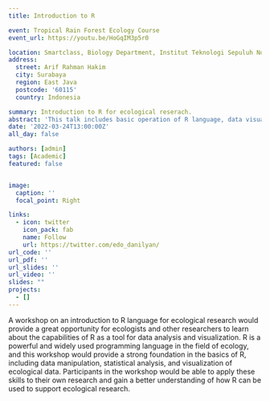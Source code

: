 ```yaml
---
title: Introduction to R

event: Tropical Rain Forest Ecology Course
event_url: https://youtu.be/HoGqIM3p5r0

location: Smartclass, Biology Department, Institut Teknologi Sepuluh Nopember
address:
  street: Arif Rahman Hakim
  city: Surabaya
  region: East Java
  postcode: '60115'
  country: Indonesia

summary: Introduction to R for ecological reserach.
abstract: 'This talk includes basic operation of R language, data visualization using ggplot package, geospatial analysis, and interactive visualizaton using plotly'
date: '2022-03-24T13:00:00Z'
all_day: false

authors: [admin]
tags: [Academic]
featured: false


image: 
  caption: ''
  focal_point: Right

links:
  - icon: twitter
    icon_pack: fab
    name: Follow
    url: https://twitter.com/edo_danilyan/
url_code: ''
url_pdf: ''
url_slides: ''
url_video: ''
slides: ""
projects:
  - []
---
```


A workshop on an introduction to R language for ecological research would provide a great opportunity for ecologists and other researchers to learn about the capabilities of R as a tool for data analysis and visualization. R is a powerful and widely used programming language in the field of ecology, and this workshop would provide a strong foundation in the basics of R, including data manipulation, statistical analysis, and visualization of ecological data. Participants in the workshop would be able to apply these skills to their own research and gain a better understanding of how R can be used to support ecological research.